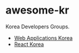 # awesome-kr

Korea Developers Groups. 

- [Web Applications Korea](https://github.com/wakrorg)
- [React Korea](https://github.com/reactkr)
